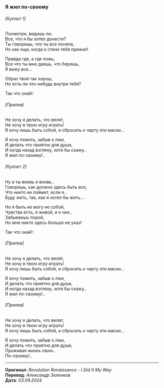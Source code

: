 ### Я жил по-своему

###### [Куплет 1]

Посмотри, видишь ли.. \
Все, что я бы хотел донести? \
Ты говоришь, что ты все поняла, \
Но как еще, когда к стене тебя прижал!

Правда где, а где ложь, \
Все что ты мне даешь, что берешь, \
Я вижу все...

Образ твой так хорош, \
Но есть ли что-нибудь внутри тебя?

Так что знай!:

###### [Припев]

Не хочу я делать, что велят, \
Не хочу в твою игру играть! \
Я хочу лишь быть собой, и сбросить к черту эти маски...

Я хочу пожить, забыв о лжи, \
И делать что приятно для души, \
И когда назад взгляну, хотя бы скажу.. \
Я жил по-своему!..

###### [Куплет 2]

Ну а ты вновь и вновь.. \
Говоришь, как должно здесь быть все, \
Что никто не поймет, если я.. \
Буду жить, так, как я хотел бы жить...

Но я быть не могу не собой, \
Чувства есть, я живой, и о них.. \
Забываешь порой, \
Но мне никто здесь больше не указ!

Так что знай!:

###### [Припев]

Не хочу я делать, что велят, \
Не хочу в твою игру играть! \
Я хочу лишь быть собой, и сбросить к черту эти маски...

Я хочу пожить, забыв о лжи, \
И делать что приятно для души, \
И когда назад взгляну, хотя бы скажу.. \
Я жил по-своему!..

###### [Припев]

Не хочу я делать, что велят, \
Не хочу в твою игру играть! \
Я хочу лишь быть собой, и сбросить к черту эти маски...

Я хочу пожить, забыв о лжи, \
И делать что приятно для души, \
Проживая жизнь свою.. \
По-своему!..

---

**Оригинал**: _Revolution Renaissance - I Did It My Way_ \
**Перевод**: _Александр Зеленков_ \
**Дата**: _03.09.2024_
